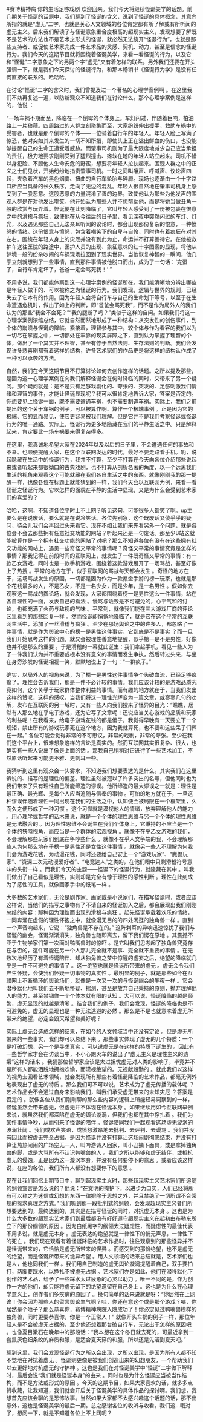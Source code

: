 #赛博精神病 你的生活足够戏剧
欢迎回来。我们今天将继续怪诞美学的话题。前几期关于怪诞的话题中，我们聊到了怪诞的含义，说到了怪诞的具体概念，其意向所指的就是“虚无”二字，也就是关心人文领域的各位肯定都有所了解或有所听闻的虚无主义。后来我们解读了与怪诞意象重合度极高的超现实主义，发现想要了解既不是艺术的方法也不是艺术之形式的怪诞，就必然无法绕开“怪诞行为”，也就是那些支持者、或促使艺术家完成一件艺术品的灵感、契机、动力，甚至是信念的怪诞行为。我们今天的这期节目就将围绕着怪诞美学，来看一看怪诞的行为，以及它和“怪诞”二字意象之下的另两个字“虚无”又有着怎样的联系。另外我们还要在开头强调一下，就是我们今天探讨的怪诞行为，和那本畅销书《怪诞行为学》是没有任何直接的联系的。哈哈哈。

在讨论“怪诞”二字的含义时，我们曾提及过一个著名的心理学案例啊 。在这里我们不妨再复述一遍，以防新观众不知道我们在讨论什么。那个心理学案例是这样的，他说 ：

“一场车祸不期而至，降临在一个倒霉的个体身上。车灯闪过，伴随着巨响，柏油路上一片狼藉。四周路过的人群立刻聚集而至，大家纷纷伸出援手，救助车祸中的受害者，也就是那个倒霉的个体——一位骑着自行车的年轻人。年轻人脸上写满了惊恐，他对突如其来发生的一切不知所措，即使头上正在溢出鲜血的伤口，也没能够提醒自己的生命正遭受着威胁。而肇事司机则为了最大限度地减少自己应当承担的责任，极力地要求刚刚受到了猛烈撞击、瘫软在地的年轻人站立起来。司机不惜以身犯险、不顾他人生命安危的野蛮，想要将年轻人拉扶起来。围观人群之中的正义之士们见状，开始纷纷地指责肇事司机。一时之间叫嚷声、呼喊声、议论声四起，夹杂着汽车的黑色烟雾、扭曲的自行车轮胎与碎屑。现场也逐渐由一个十字路口所应当具备的长久秩序，走向了无边的混乱。年轻人很自然地在肇事司机身上感受到了一股恶意。这股恶意的力量混淆了善的边界，致使他认为那些为他发声的围观人群是在对他发出嘲笑。他开始认为那些人并不想帮助他，而是将她当做丑角一般的欣赏与玩弄着。怪诞便在此刻降临了，它叫年轻人感受到了一份被包裹在恨意之中的滑稽与疯狂，致使他在从今往后的日子里，看见深夜中突然闪过的车灯、灯光，以及遇见那些自己无法亲耳听闻的议论时，都会出现那份复杂的恨意，一种愤怒的情绪。这份恨意与愤怒，包含着嘲笑下的自卑与自怜，同时也有着疯狂在对其左右。围绕在年轻人身上的灾厄并没有到此为止，命运并不打算善待它。在他被救护车送往医院的路途中，医护人员的出现、象征意味的红十字图案的显现，将他从梦境一般的纷杂吵闹的车祸现场拉回到了现实世界。当他恢复神智的一瞬间，他几乎立刻就想到了一些事情，直到那件事情被他脱口而出，成为了一句话：‘完蛋了，自行车肯定坏了，爸爸一定会骂死我！’ ” 

不用多说，我们都能体察到这一心理学案例的怪诞所在。我们能清晰地分辨出哪些是年轻人做下的、可以被称之为怪诞的行为。我们发现，逻辑与世界的规则，已经失去了它本有的作用。因为年轻人会将自行车与自己的生命划下等号，以至于在生命遭遇危机时，做出了如上的判断，即“爸爸会骂死我”，而不是作为局外人的我们认为的那些“我会不会死？”“我的腿断了吗？”类似于这样的自问。如果我们将这一心理学案例浓缩总结，它就自然而然地形成了一种结构：从突发性的创伤事件，到个体的崩溃与怪诞的降临。紧接着，理智参与其中，较个体与作为看客的我们以为一切尽在掌握之中，一切都处在牢靠的现实屏障之下，直到认为掌握了理智的个体，做出了一个其实并不理智，甚至有悖于自然法则、生存法则的判断。我们会发现许多悲喜剧都有着这样的结构，许多艺术家们的作品更是将这样的结构认作成了一种可以承袭的方法。

自然，我们在今天这期节目不打算讨论如何去创作这样的话题。之所以提及那些，是因为这一心理学案例在向我们解释怪诞会在何时降临的同时，又带来了另一个疑问。那个疑问就是：是不是只有足够戏剧化的、夸张的、突发的、足够刺激我们情绪和理智的事件，才能让怪诞显现呢？我可以很肯定地告诉大家，答案是否定的。你想要见上怪诞一面，既不需要遭遇车祸，也不需要制造车祸。实际上，我们之前提出的这个关于车祸的例子，可以被算作啊、算作一个极端事例 。正是因为它的极端、它的显而易见，使它更容易被我们理解。但是它并不是我们考察怪诞或怪诞行为的唯一通路。实际上，怪诞行为更多地隐藏在我们的平静生活之中。只是解释起来，肯定要比一场车祸要来得复杂得多。

在这里，我真诚地希望大家在2024年以及以后的日子里，不会遭遇任何的事故和不幸。也顺便提醒大家，在这个互联网发达的时代，最好不要走路看手机。呃，说起隐藏在生活中的怪诞行为，我并不打算，至少不打算在今天向各位介绍那些说起来或者听起来都很拗口的古典戏剧，也不打算从剖析名著的角度，以一个远离我们生活的视角来观察这个可能就藏在我们各自生活之中的东西。就像刚刚我的那一提醒一样，也像各位在标题上就能猜到的一样，我们今天会以互联网为例，来看一看怪诞之怪诞行为。它以怎样的面貌在平静的生活中显现，又是为什么会受到艺术家们的喜爱的？

哈哈，这啊，不知道各位平时上不上网？听见这句，可能很多人都笑了啊。up主要么是在说废话，要么就是在说冷笑话。各位先别急，这个既废话又傻乎乎的疑问，待会儿我们会再回过头来看它。现在不如让我们来先看另外一个问题，就是各位会不会去那些拥有任意社交功能的网站？听起来还是一句废话。那至少B站这就能被算作是一个拥有社交功能的网站了对吧？那么不知道各位有没有在这些拥有社交功能的网站上，遇见一些奇怪又平常的事情呢？奇怪又平常的事情究竟是怎样的事情？那我记得在前段时间的互联网上，就发生了一件既奇怪又平常的事情：有一款乙女游戏，同时也是一款手机游戏，围绕着这款游戏展开了一场骂战，甚至好像上了热搜 。平常的地方在于，似乎互联网的骂战每天都会发生 。奇怪的地方在于，这场骂战发生的原因，一切都是因为作为一款氪金手游的榜一玩家，也就是那个花钱最多的人，不是乙女，不是一名少女，而是少年，是一名男性 。假如你去观察这一骂战的舆论场，就会发现，大家都围绕着榜一是男性这么一件事情，站在各自理性的一面，发表自己的看法 。谩骂与诋毁是不可避免的，心平气和的讨论，也都充满了火药与敌视的气味 。平常到，就像我们能在三大游戏厂商的评论区里看到的那些回复一样 。然而怪诞却悄悄地降临了，就是它在这个平常的互联网生活中，添加了一丝滑稽与疯狂 。至少在那场舆论之中的许多人，都忽略了一件事情，就是作为舆论中心的榜一是男性这件事实，它到底是不是事实 ？而一旦我们开始思考这样的问题，就又会被理性善意地提醒，似乎榜一是不是男性，好像也并不是那么的重要 。于是滑稽的一幕就此诞生：我们拿起手机，看见一些人为了一件我们认为并不重要或根本没有意义的事情而发生争执，然后转过头来，与坐在身旁沙发的怪诞相视一笑，默默地说上了一句：“一群疯子。” 

确实，以局外人的视角来说，为了榜一是男性这件事情争个头破血流，已经足够疯癫了。理性会告诉我们，那是一件不必计较的事情。我们应该计较的是游戏品质究竟如何，这个关乎于玩家群体整体利益的事情。而有趣的地方就在于，当我们发出这样的赞叹，这样的感叹，当我们将这一理性光辉变为一篇文章，或寥寥几句的劝解，发布在互联网的另一域时，又有一些人向我们投来了怪异的目光：“瞧瞧，居然有人那么地在乎电子游戏，还为它写了文章呢！还说应当关心游戏的品质和玩家的利益呢！在我看来，给电子游戏花钱的都是傻子，我觉得早晚有一天要立下一个规矩，禁止所有的游戏玩家死在这个地方，因为我就算死，也不要和这些呆子们葬在一起。” 各位可能会觉得非常的不可思议，非常的戏剧，非常的夸张。至少在我们这个平台上，很难想象这样的言论是真实的。然而互联网其实很复杂、很大，也确实有一些人说出了像是上面的话 。那我自己稍稍对它进行了一些艺术加工，不然原话听起来可能更不雅、更刺耳一些。

我猜听到这里有观众会一头雾水，不知道我们想要表达的是什么。其实我们在这里诉说的、描写的是理性的偏差。理性虽然被冠以了许多突出的名号，但他同时也为我们带来了只有理性自己所能缔造的谬误。他所缔造的最大谬误之一就是：理性是最正确、最光辉、是每个人应当追随与信奉的事物 。可怕的地方就在于，一旦这种谬误伴随着理性一同出现在我们的生活之中，认知便会被局限在一个框架里，久而久之便形成了一种习惯 。这个习惯就是漠视他人的情绪，放弃理解他人的能力 。用心理学或哲学的话术来说，就是一个个体的理性思维与另一个个体的理性思维是无法融合的 。因为理性思维不会诞生在我们个体身上，它秉持的不应当是一个个体的狭隘视角，而应当是一个群体的宏观视角 。就像不在乎乙女游戏的我们，不会理解那些玩家们到底在争吵些什么 。就像不在乎人文争端的我，不会理解那些人为何那么地在乎榜一是男性还是女性这件事情 。就像另一些人不理解为何我们会为游戏花钱，为动漫花钱，同时还要给自己安上一个“游戏玩家”、“魔兽玩家”、“资深二次元动漫爱好者”、“电竞达人”之类的，在他们眼中只剩滑稽符号意味的头衔一样 。而我们今天的主题——怪诞下的怪诞行为，就隐藏在其中 。叫我们做出了自己看似是理性，实则却是完全有悖于理性的感性判断 。理性在此刻成为了感性的工具，就像画家手中的纸笔一样 。


大多数的艺术家们，无论是剧作家、画家或是小说家们，在描写怪诞时，或者应该这样说，当他们的描写之事物有了不请自来的怪诞加入之后，都会展现出我们刚刚总结的内容：那种因为理性而出现的滑稽与疯狂 。起先怪诞承载着欢乐的情绪，一同奔涌在虚假的理性怀抱之中，就像漫无目的的四处闲逛的独角兽一样 。直到一个声音响起来，它说：“独角兽是不存在的。”  这阵刺耳的异响迅速惊扰了我们与怪诞的幽会，怪诞渐渐消失，独角兽也随即离去，留下我们愣在原地 。其震撼不亚于生物学家们第一次面对鸭嘴兽时的惊吓 。是它叫我们思考起了独角兽究竟存在与否的，这件可能在另一个人那儿完全就不是事、完全就不重要的事情 。在无数次地经历了有着怪诞陪伴、却从独角兽之梦中惊醒的虚妄之后，绝望的降临就几乎是一件不可避免的事情了 。这一绝望也就是怪诞所带来的虚无 。虚无会令我们产生怀疑，会使我们怀疑一切事物的真实性 。最明显的例子，就是那些如今在互联网上不断循环的舆论场们，就像是一次又一次的与怪诞幽会的午夜一样 。它会潜移默化地叫我们去不断地怀疑、揣测，甚至是放弃自己秉持的原则，抛弃理解他人的能力，甚至禁锢住一个个体本就有限的认知 。大可以说，怪诞降临的越是频繁，虚无显现的就越是清晰 。结合我们的例子，我们会发现，怪诞的降临也是不可避免的，虚无的显现也是一种无法逃避的必然 。那么是不是也就意味着虚无所带来的绝望，必定会毁灭希望和美好呢？ 



实际上虚无会造成怎样的结果，在如今的人文领域当中还没有定论 。但是虚无所带来的一些事实，我们却可以总结下来 。那些事实体现了虚无的几个特质：一个是打破幻想，另一个是寻求真实 。可以说虚无是在这样的特质下诞生的 。因此有一些哲学家才会在访谈当中，不小心跑火车的说出了“虚无主义是理性主义的遗孀”这样的话来 。我猜那位哲学家应该是太过担忧虚无对人类的影响了，毕竟并不是所有人都能洒脱地拥抱欢愉，而漠视绝望的。无视献殷勤的 。就此我们以这样的视角去回看艺术领域，就会发现所有那些有着怪诞降临的艺术作品，都毫无例外地表现出了虚无的特质 。那么我们可不可以说，艺术成为了虚无传播的载体呢 ？艺术作品会不会通过自身来影响我们，叫我们承受虚无带来的未知灾厄 ？答案是否定的 。就像各位从我们刚刚聊的那么些内容的逻辑上所能轻易洞察到的一样，怪诞虽然会带来虚无，但虚无并不体现在怪诞本身 。如果继续用如今互联网举例来说，就虽然我们都深陷在虚无的舆论漩涡，但我们也都在其中挣扎着 。我们为某件事情争吵，从而引来了怪诞的陪伴 。怪诞陪同我们一起观看这场虚无漩涡的波澜壮阔 。我们或欢声笑语，或愤怒激昂地去批判、去评判、去谩骂 。我们并没有因此而被虚无完全占据，是因为怪诞并没有打算让这场闹剧彻底结束，并没有打算让热热闹闹的广场空无一人，叫吟游诗人回家，叫小丑摘下面具，或是拿掉独角兽的脚，或是大骂所有不认识鸭嘴兽的人 。我们之所以能够和虚无结伴，或抵抗虚无的侵蚀，正是因为这一漩涡本身，并没有任何要停下的意思 。或者应该这样说，在座的各位，我们所有人都没有想要停下的意思 。


现在让我们回忆上期节目中，聊到超现实主义时，那些超现实主义艺术家们所追随的纲领宣言是怎么说的？他说：“在文明的掩护下，以进步为口实，人们已经将所有可以称之为迷信或幻想的东西一律摒除于思想之外，并且禁绝了一切所谓不合常规的探求真理之方式。”  我们听到那一段批判式的纲领，会发现超现实主义者们所想要达到的，最终达到的，其实是在描写怪诞的同时，对抗虚无本身 。这也是为什么大多数的超现实艺术家们到最后都没有好好遵守超现实主义在起初由布勒东所立下的那份纲领的原因 。因为白纸黑字的纲领太过疑虑性，而疑虑性的最佳代表不用多说，就是虚无本身 。虚无表达的绝望就是一律性下的悄无声息，一律性下的死亡 。我们现在观看有着怪诞降临的艺术作品时，往往观察到的那些怪异并不是怪诞带来的，它恰恰是虚无所带来的怪异 。而感受到的那份绝望，也不是虚无的绝望，而是怪诞所带来的诡异希望 。用人文领域的话来总结就是，艺术家们也是人，他也同我们一样 。我们用自己制造的虚无舆论漩涡提醒着自己，双手要拍打，两脚要踩水，以挣扎不被虚无占据 。艺术家们亦是如此，他们在潜移默化下创作的艺术品，给予了一些踩水太过疲惫的心灵以助力 。唯一不同的是，作为创作一方的他们，却只能将虚无留下的绝望遗留在自己身上 。这也是为什么在心理学意义上，创作者们多疾病的原因了 。换句简单的话来说就是呀：“你居然在上网诶！你会因为那些人的留言舆论生气啊？哇，你还在意这个或是那个游戏？咦，你居然是个喷子？那么恭喜你，赛博精神病院入院成功了！你必定见过鸭嘴兽模样的独角兽，同时更要恭喜你，你是一个正常人！”  就像开头车祸的例子一样，那位年轻人是不会被虚无占据的，至少他还想着那台破自行车，无论出于怎样的原因吧 。也像夏目漱石在晚年中的那段话：“我本想在这个冬日就去死的，可最近拿到一套鼠灰色细条纹的麻质和服，是适合夏天穿的和服，所以还是先活到夏天吧。” 


聊到这里，我们会发现怪诞行为之所以会出现，之所以出现，是因为所有人都不知不觉地在对抗着虚无 。怪诞则更像是被我们创造出来的幻想朋友，一个帮助我们以去更好地对抗虚无的守护神 。这也是我们在对怪诞美学中“怪诞”二字做下解释时，最后会说“我们就是怪诞本身”的由来 。同时也是为什么怪诞应当被当作结构，而不是方法或形式的原因 。今天的这期节目，如果大家喜欢的话，就多多点赞收藏，让我知道，我们就会开启关于怪诞美学的具体作品的探讨啊。我们想，我想首先应该会聊的是恐怖故事。当然如果大家都不太感兴趣这个话题的话，那不出意外，这也是怪诞美学的最后一期。总之感谢各位的收听与收看。我们这…哦对了，想问一下，就是不知道各位上不上网呢？